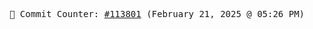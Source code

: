 <p align="center">
    <samp>
        📮 Commit Counter: <a href="https://github.com/Javascript-void0/Javascript-void0/commits/main">#113801</a> (February 21, 2025 @ 05:26 PM)
    </samp>
</p>
